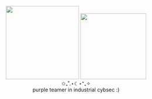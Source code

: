 <div align="center">
  <img src="https://64.media.tumblr.com/4f26725c5aec93903f5af34066b7d696/563243805c9b59d9-03/s1280x1920/a09e0d53bca1faa2b2b1f9b6b6acb1aaf32885a2.png" height="200"/>
  <img src="https://64.media.tumblr.com/7928e5994fd4eb7f6fd709674820ec32/563243805c9b59d9-f6/s1280x1920/c1ef91265479447114360417f1adbc1bc0b3a448.png" height="180"/>
  <br>
</div>

<div align="center">
  ✩₊˚.⋆☾⋆⁺₊✧
</div>

<div align="center">
  purple teamer in industrial cybsec :)
</div>
